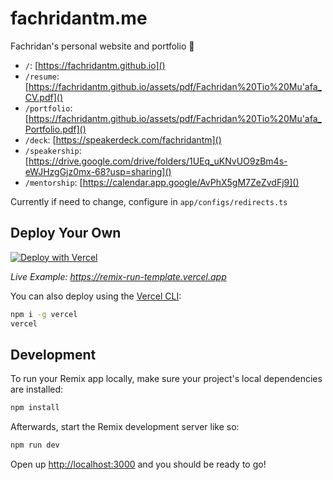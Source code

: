# fachridantm.me

Fachridan's personal website and portfolio 🚀
- `/`: [https://fachridantm.github.io]()
- `/resume`: [https://fachridantm.github.io/assets/pdf/Fachridan%20Tio%20Mu'afa_CV.pdf]()
- `/portfolio`: [https://fachridantm.github.io/assets/pdf/Fachridan%20Tio%20Mu'afa_Portfolio.pdf]()
- `/deck`: [https://speakerdeck.com/fachridantm]()
- `/speakership`: [https://drive.google.com/drive/folders/1UEq_uKNvUO9zBm4s-eWJHzgGjz0mx-68?usp=sharing]()
- `/mentorship`: [https://calendar.app.google/AvPhX5gM7ZeZvdFj9]()

Currently if need to change, configure in `app/configs/redirects.ts`

## Deploy Your Own

[![Deploy with Vercel](https://vercel.com/button)](https://vercel.com/new/clone?repository-url=https://github.com/vercel/vercel/tree/main/examples/remix&template=remix)

_Live Example: https://remix-run-template.vercel.app_

You can also deploy using the [Vercel CLI](https://vercel.com/cli):

```sh
npm i -g vercel
vercel
```

## Development

To run your Remix app locally, make sure your project's local dependencies are installed:

```sh
npm install
```

Afterwards, start the Remix development server like so:

```sh
npm run dev
```

Open up [http://localhost:3000](http://localhost:3000) and you should be ready to go!

